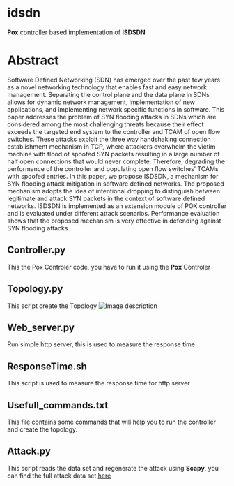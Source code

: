 # idsdn
**Pox** controller based implementation of **ISDSDN**

# Abstract
Software Defined Networking (SDN) has emerged over the past few years as a novel networking technology that enables fast and easy network management. Separating the control plane and the data plane in SDNs allows for dynamic network management, implementation of new applications, and implementing network specific functions in software. This paper addresses the problem of SYN flooding attacks in SDNs which are considered among the most challenging threats because their effect exceeds the targeted end system to the controller and TCAM of open flow switches. These attacks exploit the three way handshaking connection establishment mechanism in TCP, where attackers overwhelm the victim machine with flood of spoofed SYN packets resulting in a large number of half open connections that would never complete. Therefore, degrading the performance of the controller and populating open flow switches’ TCAMs with spoofed entries. In this paper, we propose ISDSDN, a mechanism for SYN flooding attack mitigation in software defined networks. The proposed mechanism adopts the idea of intentional dropping to distinguish between legitimate and attack SYN packets in the context of software defined networks. ISDSDN is implemented as an extension module of POX controller and is evaluated under different attack scenarios. Performance evaluation shows that the proposed mechanism is very effective in defending against SYN flooding attacks.


## Controller.py
This the Pox Controler code, you have to run it using the **Pox** Controler 

## Topology.py
This script create the Topology ![Image description](https://github.com/yazid2121/ISDSDN/blob/master/Topo.png)

## Web_server.py
Run simple http server, this is used to measure the response time

## ResponseTime.sh
This script is used to measure the response time for http server

## Usefull_commands.txt
This file contains some commands that will help you to run the controller  and create the topology. 

##  Attack.py
This script reads the data set and regenerate the attack using **Scapy**, you can find the full attack data set [here](https://drive.google.com/file/d/1bmyW985G8HY7CLMWJnaIK-5mvl8sYAbn/view) 
